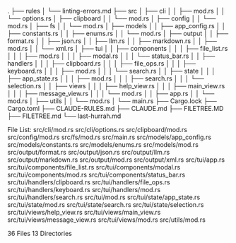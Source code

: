 .
├── rules
│  └── linting-errors.md
├── src
│  ├── cli
│  │  ├── mod.rs
│  │  └── options.rs
│  ├── clipboard
│  │  └── mod.rs
│  ├── config
│  │  └── mod.rs
│  ├── fs
│  │  └── mod.rs
│  ├── models
│  │  ├── app_config.rs
│  │  ├── constants.rs
│  │  ├── enums.rs
│  │  └── mod.rs
│  ├── output
│  │  ├── format.rs
│  │  ├── json.rs
│  │  ├── llm.rs
│  │  ├── markdown.rs
│  │  ├── mod.rs
│  │  └── xml.rs
│  ├── tui
│  │  ├── components
│  │  │  ├── file_list.rs
│  │  │  ├── mod.rs
│  │  │  ├── modal.rs
│  │  │  └── status_bar.rs
│  │  ├── handlers
│  │  │  ├── clipboard.rs
│  │  │  ├── file_ops.rs
│  │  │  ├── keyboard.rs
│  │  │  ├── mod.rs
│  │  │  └── search.rs
│  │  ├── state
│  │  │  ├── app_state.rs
│  │  │  ├── mod.rs
│  │  │  ├── search.rs
│  │  │  └── selection.rs
│  │  ├── views
│  │  │  ├── help_view.rs
│  │  │  ├── main_view.rs
│  │  │  ├── message_view.rs
│  │  │  └── mod.rs
│  │  ├── app.rs
│  │  └── mod.rs
│  ├── utils
│  │  └── mod.rs
│  └── main.rs
├── Cargo.lock
├── Cargo.toml
├── CLAUDE-RULES.md
├── CLAUDE.md
├── FILETREE.MD
├── FILETREE.md
└── last-hurrah.md

File List:
src/cli/mod.rs
src/cli/options.rs
src/clipboard/mod.rs
src/config/mod.rs
src/fs/mod.rs
src/main.rs
src/models/app_config.rs
src/models/constants.rs
src/models/enums.rs
src/models/mod.rs
src/output/format.rs
src/output/json.rs
src/output/llm.rs
src/output/markdown.rs
src/output/mod.rs
src/output/xml.rs
src/tui/app.rs
src/tui/components/file_list.rs
src/tui/components/modal.rs
src/tui/components/mod.rs
src/tui/components/status_bar.rs
src/tui/handlers/clipboard.rs
src/tui/handlers/file_ops.rs
src/tui/handlers/keyboard.rs
src/tui/handlers/mod.rs
src/tui/handlers/search.rs
src/tui/mod.rs
src/tui/state/app_state.rs
src/tui/state/mod.rs
src/tui/state/search.rs
src/tui/state/selection.rs
src/tui/views/help_view.rs
src/tui/views/main_view.rs
src/tui/views/message_view.rs
src/tui/views/mod.rs
src/utils/mod.rs

36 Files
13 Directories